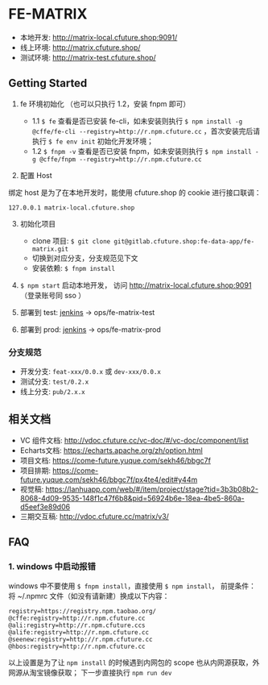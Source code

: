 # FE-MATRIX

- 本地开发: http://matrix-local.cfuture.shop:9091/
- 线上环境: http://matrix.cfuture.shop/
- 测试环境: http://matrix-test.cfuture.shop/

## Getting Started

1. fe 环境初始化 （也可以只执行 1.2，安装 fnpm 即可）
   - 1.1 `$ fe` 查看是否已安装 fe-cli，如未安装则执行 `$ npm install -g @cffe/fe-cli --registry=http://r.npm.cfuture.cc` ，首次安装完后请执行 `$ fe env init` 初始化开发环境；
   - 1.2 `$ fnpm -v` 查看是否已安装 fnpm，如未安装则执行 `$ npm install -g @cffe/fnpm --registry=http://r.npm.cfuture.cc`

2. 配置 Host

绑定 host 是为了在本地开发时，能使用 cfuture.shop 的 cookie 进行接口联调：

```host
127.0.0.1 matrix-local.cfuture.shop
```

3. 初始化项目
   - clone 项目: `$ git clone git@gitlab.cfuture.shop:fe-data-app/fe-matrix.git`
   - 切换到对应分支，分支规范见下文
   - 安装依赖: `$ fnpm install`

4. `$ npm start` 启动本地开发， 访问 http://matrix-local.cfuture.shop:9091 （登录账号同 sso ）

5. 部署到 test:  [jenkins](http://jenkins.cfuture.cc/) -> ops/fe-matrix-test

6. 部署到 prod: [jenkins](http://jenkins.cfuture.cc/) -> ops/fe-matrix-prod

### 分支规范

- 开发分支: `feat-xxx/0.0.x` 或 `dev-xxx/0.0.x`
- 测试分支: `test/0.2.x`
- 线上分支: `pub/2.x.x`

## 相关文档

- VC 组件文档: http://vdoc.cfuture.cc/vc-doc/#/vc-doc/component/list
- Echarts文档: https://echarts.apache.org/zh/option.html
- 项目文档: https://come-future.yuque.com/sekh46/bbgc7f
- 项目排期: https://come-future.yuque.com/sekh46/bbgc7f/px4te4/edit#y44m
- 视觉稿: https://lanhuapp.com/web/#/item/project/stage?tid=3b3b08b2-8068-4d09-9535-148f1c47f6b8&pid=56924b6e-18ea-4be5-860a-d5eef3e89d06
- 三期交互稿: http://vdoc.cfuture.cc/matrix/v3/

## FAQ

### 1. windows 中启动报错

windows 中不要使用 `$ fnpm install`，直接使用 `$ npm install`，
前提条件：将 ~/.npmrc 文件（如没有请新建）换成以下内容：

```
registry=https://registry.npm.taobao.org/
@cffe:registry=http://r.npm.cfuture.cc
@ali:registry=http://r.npm.cfuture.ccs
@alife:registry=http://r.npm.cfuture.cc
@seenew:registry=http://r.npm.cfuture.cc
@hbos:registry=http://r.npm.cfuture.cc
```

以上设置是为了让 `npm install` 的时候遇到内网包的 scope 也从内网源获取，外网源从淘宝镜像获取；
下一步直接执行 `npm run dev`
